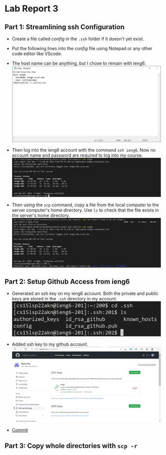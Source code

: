 # Lab Report 3 

## Part 1: Streamlining ssh Configuration
* Create a file called *config* in the `.ssh` folder if it doesn't yet exist. 
* Put the following lines into the *config* file using Notepad or any other code editor like VScode.
* The host name can be anything, but I chose to remain with ieng6.
![image](lab3-part1.png)

* Then log into the ieng6 account with the command `ssh ieng6`. Now no account name and password are required to log into my course.
![image](lab3-part1(3).png)

* Then using the `scp` command, copy a file from the local computer to the server computer's home directory. Use `ls` to check that the file exists in the server's home directory.
![image](lab3-part1(2).png)

## Part 2: Setup Github Access from ieng6
* Generated an ssh key on my ieng6 account. Both the private and public keys are stored in the `.ssh` directory in my account.
![image](lab3-part2(2).png)

* Added ssh key to my github account.
![image](lab3-part2.png)
* [Commit](https://github.com/Rena2025/LabReport3/commit/03e6f57b75b497c6c2b9556a10d83e39764ee771)

## Part 3: Copy whole directories with `scp -r`


